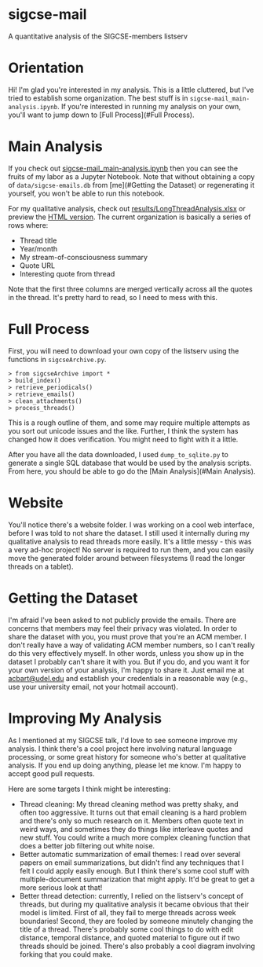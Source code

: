 # sigcse-mail
A quantitative analysis of the SIGCSE-members listserv

# Orientation

Hi! I'm glad you're interested in my analysis. This is a little cluttered, but I've tried to establish some organization. The best stuff is in `sigcse-mail_main-analysis.ipynb`. If you're interested in running my analysis on your own, you'll want to jump down to [Full Process](#Full Process).

# Main Analysis

If you check out [sigcse-mail_main-analysis.ipynb](sigcse-mail_main-analysis.ipynb) then you can see the fruits of my labor as a Jupyter Notebook. Note that without obtaining a copy of `data/sigcse-emails.db` from [me](#Getting the Dataset) or regenerating it yourself, you won't be able to run this notebook.

For my qualitative analysis, check out [results/LongThreadAnalysis.xlsx](results/LongThreadAnalysis.xlsx) or preview the [HTML version](http://htmlpreview.github.io/?https://github.com/acbart/sigcse-mail/blob/master/results/long_thread_analysis.html). The current organization is basically a series of rows where:

* Thread title
* Year/month
* My stream-of-consciousness summary
* Quote URL
* Interesting quote from thread

Note that the first three columns are merged vertically across all the quotes in the thread. It's pretty hard to read, so I need to mess with this.

# Full Process

First, you will need to download your own copy of the listserv using the functions in `sigcseArchive.py`. 

    > from sigcseArchive import *
    > build_index()
    > retrieve_periodicals()
    > retrieve_emails()
    > clean_attachments()
    > process_threads()

This is a rough outline of them, and some may require multiple attempts as you sort out unicode issues and the like. Further, I think the system has changed how it does verification. You might need to fight with it a little.

After you have all the data downloaded, I used `dump_to_sqlite.py` to generate a single SQL database that would be used by the analysis scripts. From here, you should be able to go do the [Main Analysis](#Main Analysis).

# Website

You'll notice there's a website folder. I was working on a cool web interface, before I was told to not share the dataset. I still used it internally during my qualitative analysis to read threads more easily. It's a little messy - this was a very ad-hoc project! No server is required to run them, and you can easily move the generated folder around between filesystems (I read the longer threads on a tablet).

# Getting the Dataset

I'm afraid I've been asked to not publicly provide the emails. There are concerns that members may feel their privacy was violated. In order to share the dataset with you, you must prove that you're an ACM member. I don't really have a way of validating ACM member numbers, so I can't really do this very effectively myself. In other words, unless you show up in the dataset I probably can't share it with you. But if you do, and you want it for your own version of your analysis, I'm happy to share it. Just email me at acbart@udel.edu and establish your credentials in a reasonable way (e.g., use your university email, not your hotmail account).

# Improving My Analysis

As I mentioned at my SIGCSE talk, I'd love to see someone improve my analysis. I think there's a cool project here involving natural language processing, or some great history for someone who's better at qualitative analysis. If you end up doing anything, please let me know. I'm happy to accept good pull requests.

Here are some targets I think might be interesting:

* Thread cleaning: My thread cleaning method was pretty shaky, and often too aggressive. It turns out that email cleaning is a hard problem and there's only so much research on it. Members often quote text in weird ways, and sometimes they do things like interleave quotes and new stuff. You could write a much more complex cleaning function that does a better job filtering out white noise.
* Better automatic summarization of email themes: I read over several papers on email summarizations, but didn't find any techniques that I felt I could apply easily enough. But I think there's some cool stuff with multiple-document summarization that might apply. It'd be great to get a more serious look at that!
* Better thread detection: currently, I relied on the listserv's concept of threads, but during my qualitative analysis it became obvious that their model is limited. First of all, they fail to merge threads across week boundaries! Second, they are fooled by someone minutely changing the title of a thread. There's probably some cool things to do with edit distance, temporal distance, and quoted material to figure out if two threads should be joined. There's also probably a cool diagram involving forking that you could make.
